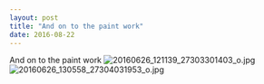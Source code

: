 ```yaml
---
layout: post
title: "And on to the paint work"
date: 2016-08-22
---
```

And on to the paint work﻿
![20160626_121139_27303301403_o.jpg](/k100-project/Photos/2016-08-22/20160626_121139_27303301403_o.jpg)
![20160626_130558_27304031953_o.jpg](/k100-project/Photos/2016-08-22/20160626_130558_27304031953_o.jpg)
